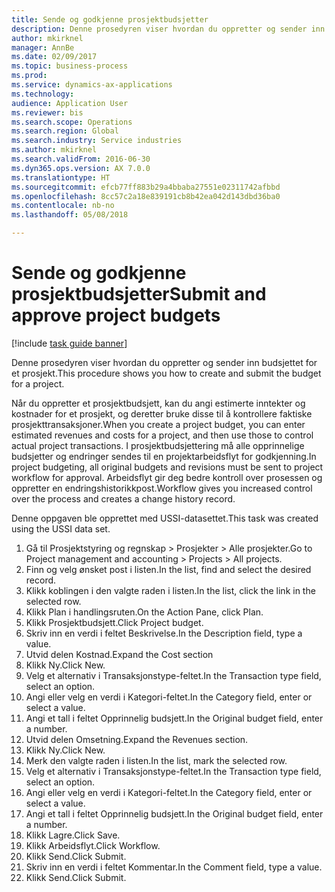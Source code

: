```yaml
--- 
title: Sende og godkjenne prosjektbudsjetter
description: Denne prosedyren viser hvordan du oppretter og sender inn budsjettet for et prosjekt.
author: mkirknel
manager: AnnBe
ms.date: 02/09/2017
ms.topic: business-process
ms.prod: 
ms.service: dynamics-ax-applications
ms.technology: 
audience: Application User
ms.reviewer: bis
ms.search.scope: Operations
ms.search.region: Global
ms.search.industry: Service industries
ms.author: mkirknel
ms.search.validFrom: 2016-06-30
ms.dyn365.ops.version: AX 7.0.0
ms.translationtype: HT
ms.sourcegitcommit: efcb77ff883b29a4bbaba27551e02311742afbbd
ms.openlocfilehash: 8cc57c2a18e839191cb8b42ea042d143dbd36ba0
ms.contentlocale: nb-no
ms.lasthandoff: 05/08/2018

---
```

# <a name="submit-and-approve-project-budgets"></a><span data-ttu-id="e4930-103">Sende og godkjenne prosjektbudsjetter</span><span class="sxs-lookup"><span data-stu-id="e4930-103">Submit and approve project budgets</span></span>

[!include [task guide banner](../../includes/task-guide-banner.md)]

<span data-ttu-id="e4930-104">Denne prosedyren viser hvordan du oppretter og sender inn budsjettet for et prosjekt.</span><span class="sxs-lookup"><span data-stu-id="e4930-104">This procedure shows you how to create and submit the budget for a project.</span></span> 

<span data-ttu-id="e4930-105">Når du oppretter et prosjektbudsjett, kan du angi estimerte inntekter og kostnader for et prosjekt, og deretter bruke disse til å kontrollere faktiske prosjekttransaksjoner.</span><span class="sxs-lookup"><span data-stu-id="e4930-105">When you create a project budget, you can enter estimated revenues and costs for a project, and then use those to control actual project transactions.</span></span> <span data-ttu-id="e4930-106">I prosjektbudsjettering må alle opprinnelige budsjetter og endringer sendes til en projektarbeidsflyt for godkjenning.</span><span class="sxs-lookup"><span data-stu-id="e4930-106">In project budgeting, all original budgets and revisions must be sent to project workflow for approval.</span></span> <span data-ttu-id="e4930-107">Arbeidsflyt gir deg bedre kontroll over prosessen og oppretter en endringshistorikkpost.</span><span class="sxs-lookup"><span data-stu-id="e4930-107">Workflow gives you increased control over the process and creates a change history record.</span></span>

<span data-ttu-id="e4930-108">Denne oppgaven ble opprettet med USSI-datasettet.</span><span class="sxs-lookup"><span data-stu-id="e4930-108">This task was created using the USSI data set.</span></span>

1. <span data-ttu-id="e4930-109">Gå til Prosjektstyring og regnskap > Prosjekter > Alle prosjekter.</span><span class="sxs-lookup"><span data-stu-id="e4930-109">Go to Project management and accounting > Projects > All projects.</span></span>
2. <span data-ttu-id="e4930-110">Finn og velg ønsket post i listen.</span><span class="sxs-lookup"><span data-stu-id="e4930-110">In the list, find and select the desired record.</span></span>
3. <span data-ttu-id="e4930-111">Klikk koblingen i den valgte raden i listen.</span><span class="sxs-lookup"><span data-stu-id="e4930-111">In the list, click the link in the selected row.</span></span>
4. <span data-ttu-id="e4930-112">Klikk Plan i handlingsruten.</span><span class="sxs-lookup"><span data-stu-id="e4930-112">On the Action Pane, click Plan.</span></span>
5. <span data-ttu-id="e4930-113">Klikk Prosjektbudsjett.</span><span class="sxs-lookup"><span data-stu-id="e4930-113">Click Project budget.</span></span>
6. <span data-ttu-id="e4930-114">Skriv inn en verdi i feltet Beskrivelse.</span><span class="sxs-lookup"><span data-stu-id="e4930-114">In the Description field, type a value.</span></span>
7. <span data-ttu-id="e4930-115">Utvid delen Kostnad.</span><span class="sxs-lookup"><span data-stu-id="e4930-115">Expand the Cost section</span></span>
8. <span data-ttu-id="e4930-116">Klikk Ny.</span><span class="sxs-lookup"><span data-stu-id="e4930-116">Click New.</span></span>
9. <span data-ttu-id="e4930-117">Velg et alternativ i Transaksjonstype-feltet.</span><span class="sxs-lookup"><span data-stu-id="e4930-117">In the Transaction type field, select an option.</span></span>
10. <span data-ttu-id="e4930-118">Angi eller velg en verdi i Kategori-feltet.</span><span class="sxs-lookup"><span data-stu-id="e4930-118">In the Category field, enter or select a value.</span></span>
11. <span data-ttu-id="e4930-119">Angi et tall i feltet Opprinnelig budsjett.</span><span class="sxs-lookup"><span data-stu-id="e4930-119">In the Original budget field, enter a number.</span></span>
12. <span data-ttu-id="e4930-120">Utvid delen Omsetning.</span><span class="sxs-lookup"><span data-stu-id="e4930-120">Expand the Revenues section.</span></span>
13. <span data-ttu-id="e4930-121">Klikk Ny.</span><span class="sxs-lookup"><span data-stu-id="e4930-121">Click New.</span></span>
14. <span data-ttu-id="e4930-122">Merk den valgte raden i listen.</span><span class="sxs-lookup"><span data-stu-id="e4930-122">In the list, mark the selected row.</span></span>
15. <span data-ttu-id="e4930-123">Velg et alternativ i Transaksjonstype-feltet.</span><span class="sxs-lookup"><span data-stu-id="e4930-123">In the Transaction type field, select an option.</span></span>
16. <span data-ttu-id="e4930-124">Angi eller velg en verdi i Kategori-feltet.</span><span class="sxs-lookup"><span data-stu-id="e4930-124">In the Category field, enter or select a value.</span></span>
17. <span data-ttu-id="e4930-125">Angi et tall i feltet Opprinnelig budsjett.</span><span class="sxs-lookup"><span data-stu-id="e4930-125">In the Original budget field, enter a number.</span></span>
18. <span data-ttu-id="e4930-126">Klikk Lagre.</span><span class="sxs-lookup"><span data-stu-id="e4930-126">Click Save.</span></span>
19. <span data-ttu-id="e4930-127">Klikk Arbeidsflyt.</span><span class="sxs-lookup"><span data-stu-id="e4930-127">Click Workflow.</span></span>
20. <span data-ttu-id="e4930-128">Klikk Send.</span><span class="sxs-lookup"><span data-stu-id="e4930-128">Click Submit.</span></span>
21. <span data-ttu-id="e4930-129">Skriv inn en verdi i feltet Kommentar.</span><span class="sxs-lookup"><span data-stu-id="e4930-129">In the Comment field, type a value.</span></span>
22. <span data-ttu-id="e4930-130">Klikk Send.</span><span class="sxs-lookup"><span data-stu-id="e4930-130">Click Submit.</span></span>


